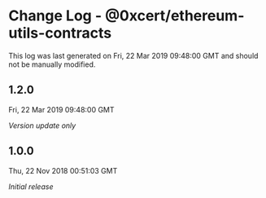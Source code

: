 # Change Log - @0xcert/ethereum-utils-contracts

This log was last generated on Fri, 22 Mar 2019 09:48:00 GMT and should not be manually modified.

## 1.2.0
Fri, 22 Mar 2019 09:48:00 GMT

*Version update only*

## 1.0.0
Thu, 22 Nov 2018 00:51:03 GMT

*Initial release*

